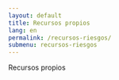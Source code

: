 ```yaml
---
layout: default
title: Recursos propios
lang: en
permalink: /recursos-riesgos/
submenu: recursos-riesgos
---
```


Recursos propios
